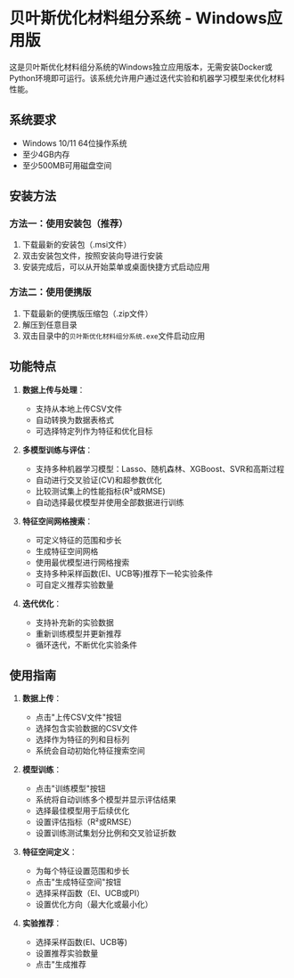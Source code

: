 # 贝叶斯优化材料组分系统 - Windows应用版

这是贝叶斯优化材料组分系统的Windows独立应用版本，无需安装Docker或Python环境即可运行。该系统允许用户通过迭代实验和机器学习模型来优化材料性能。

## 系统要求

- Windows 10/11 64位操作系统
- 至少4GB内存
- 至少500MB可用磁盘空间

## 安装方法

### 方法一：使用安装包（推荐）

1. 下载最新的安装包（.msi文件）
2. 双击安装包文件，按照安装向导进行安装
3. 安装完成后，可以从开始菜单或桌面快捷方式启动应用

### 方法二：使用便携版

1. 下载最新的便携版压缩包（.zip文件）
2. 解压到任意目录
3. 双击目录中的`贝叶斯优化材料组分系统.exe`文件启动应用

## 功能特点

1. **数据上传与处理**：
   - 支持从本地上传CSV文件
   - 自动转换为数据表格式
   - 可选择特定列作为特征和优化目标

2. **多模型训练与评估**：
   - 支持多种机器学习模型：Lasso、随机森林、XGBoost、SVR和高斯过程
   - 自动进行交叉验证(CV)和超参数优化
   - 比较测试集上的性能指标(R²或RMSE)
   - 自动选择最优模型并使用全部数据进行训练

3. **特征空间网格搜索**：
   - 可定义特征的范围和步长
   - 生成特征空间网格
   - 使用最优模型进行网格搜索
   - 支持多种采样函数(EI、UCB等)推荐下一轮实验条件
   - 可自定义推荐实验数量

4. **迭代优化**：
   - 支持补充新的实验数据
   - 重新训练模型并更新推荐
   - 循环迭代，不断优化实验条件

## 使用指南

1. **数据上传**：
   - 点击"上传CSV文件"按钮
   - 选择包含实验数据的CSV文件
   - 选择作为特征的列和目标列
   - 系统会自动初始化特征搜索空间

2. **模型训练**：
   - 点击"训练模型"按钮
   - 系统将自动训练多个模型并显示评估结果
   - 选择最佳模型用于后续优化
   - 设置评估指标（R²或RMSE）
   - 设置训练测试集划分比例和交叉验证折数

3. **特征空间定义**：
   - 为每个特征设置范围和步长
   - 点击"生成特征空间"按钮
   - 选择采样函数（EI、UCB或PI）
   - 设置优化方向（最大化或最小化）

4. **实验推荐**：
   - 选择采样函数(EI、UCB等)
   - 设置推荐实验数量
   - 点击"生成推荐